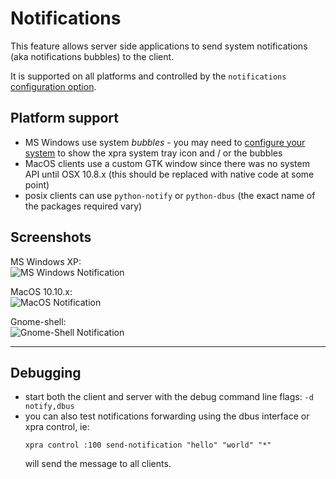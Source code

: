 # Notifications

This feature allows server side applications to send system notifications (aka notifications bubbles) to the client.

It is supported on all platforms and controlled by the `notifications` [configuration option](../Usage/Configuration.md).

## Platform support
* MS Windows use system _bubbles_ - you may need to [configure your system](http://www.howtogeek.com/75510/beginner-how-to-customize-and-tweak-your-system-tray-icons-in-windows-7/) to show the xpra system tray icon and / or the bubbles
* MacOS clients use a custom GTK window since there was no system API until OSX 10.8.x (this should be replaced with native code at some point)
* posix clients can use `python-notify` or `python-dbus` (the exact name of the packages required vary)

## Screenshots
MS Windows XP: \
![MS Windows Notification](https://xpra.org/images/win2-notification.png)

MacOS 10.10.x: \
![MacOS Notification](https://xpra.org/images/osx-notification.png)

Gnome-shell: \
![Gnome-Shell Notification](https://xpra.org/images/gnome-shell-notification.png)

***

## Debugging
* start both the client and server with the debug command line flags: `-d notify,dbus`
* you can also test notifications forwarding using the dbus interface or xpra control, ie:
  ```shell
  xpra control :100 send-notification "hello" "world" "*"
  ```
  will send the message to all clients.

